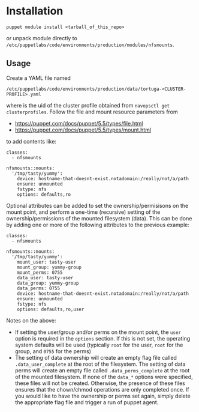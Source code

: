 # Installation

```
puppet module install <tarball_of_this_repo>
```

or unpack module directly to
`/etc/puppetlabs/code/environments/production/modules/nfsmounts`.

## Usage

Create a YAML file named

```
/etc/puppetlabs/code/environments/production/data/tortuga-<CLUSTER-PROFILE>.yaml
```

where <CLUSTER-PROFILE> is the uid of the cluster profile obtained from
`navopsctl get clusterprofiles`. Follow the file and mount resource parameters
from

* https://puppet.com/docs/puppet/5.5/types/file.html
* https://puppet.com/docs/puppet/5.5/types/mount.html

to add contents like:

```
classes:
  - nfsmounts

nfsmounts::mounts:
  '/tmp/tasty/yummy':
    device: hostname-that-doesnt-exist.notadomain:/really/not/a/path
    ensure: unmounted
    fstype: nfs
    options: defaults,ro
```

Optional attributes can be added to set the ownership/permisisons on the mount point, and perform a one-time (recursive) setting of the ownership/permissions of the mounted filesystem (data). This can be done by adding one or more of the following attributes to the previous example:

```
classes:
  - nfsmounts

nfsmounts::mounts:
  '/tmp/tasty/yummy':
    mount_user: tasty-user
    mount_group: yummy-group
    mount_perms: 0755
    data_user: tasty-user
    data_group: yummy-group
    data_perms: 0755
    device: hostname-that-doesnt-exist.notadomain:/really/not/a/path
    ensure: unmounted
    fstype: nfs
    options: defaults,ro,user
```

Notes on the above:

- If setting the user/group and/or perms on the mount point, the `user` option is required in the `options` section. If this is not set, the operating system defaults will be used (typically `root` for the user, `root` for the group, and `0755` for the perms)
- The setting of data ownership will create an empty flag file called `.data_user_complete` at the root of the filesystem. The setting of data perms will create an empty file called `.data_perms_complete` at the root of the mounted filesystem. If none of the `data_*` options were specified, these files will not be created. Otherwise, the presence of these files ensures that the chown/chmod operations are only completed once. If you would like to have the ownership or perms set again, simply delete the appropriate flag file and trigger a run of puppet agent. 